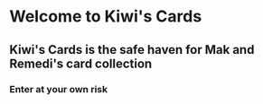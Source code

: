# Welcome to Kiwi's Cards 
## Kiwi's Cards is the safe haven for Mak and Remedi's card collection
### Enter at your own risk
